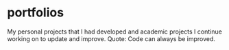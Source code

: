 # portfolios
My personal projects that I had developed and academic projects I continue working on to update and improve. Quote: Code can always be improved.
